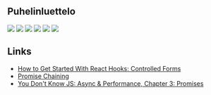 ## Puhelinluettelo

![](https://res.cloudinary.com/ninaw/image/upload/c_scale,w_280/v1563872184/puhelinluettelo_1_xfnuwv.png)
![](https://res.cloudinary.com/ninaw/image/upload/c_scale,w_280/v1563872184/puhelinluettelo_2_gudgro.png)
![](https://res.cloudinary.com/ninaw/image/upload/c_scale,w_280/v1563872188/puhelinluettelo_3_ltqkwr.png)
![](https://res.cloudinary.com/ninaw/image/upload/c_scale,w_280/v1563872188/puhelinluettelo_4_ucjcms.png)
![](https://res.cloudinary.com/ninaw/image/upload/c_scale,w_280/v1563872188/puhelinluettelo_5_up1wrr.png)
![](https://res.cloudinary.com/ninaw/image/upload/c_scale,w_280/v1563872190/puhelinluettelo_6_bxjnvi.png)

## Links

- [How to Get Started With React Hooks: Controlled Forms](https://medium.com/the-andela-way/how-to-get-started-with-react-hooks-controlled-forms-9b47e9fb8c8d)
- [Promise Chaining](https://javascript.info/promise-chaining)
- [You Don't Know JS: Async & Performance, Chapter 3: Promises](https://github.com/getify/You-Dont-Know-JS/blob/master/async%20%26%20performance/ch3.md)
